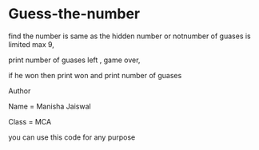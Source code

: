 # Guess-the-number

find the number is same as the hidden number or notnumber of guases is limited max 9,

print number of guases left , game over,

if he won then print won and print number of guases

Author

Name = Manisha Jaiswal

Class = MCA

you can use this code for any purpose
